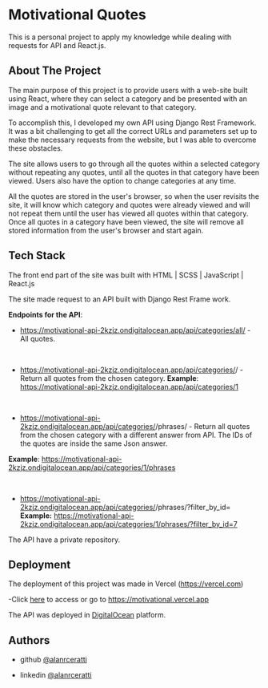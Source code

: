 # Motivational Quotes

This is a personal project to apply my knowledge while dealing with requests for API and React.js.

## About The Project

The main purpose of this project is to provide users with a web-site built using React, where they can select a category and be presented with an image and a motivational quote relevant to that category.

To accomplish this, I developed my own API using Django Rest Framework. It was a bit challenging to get all the correct URLs and parameters set up to make the necessary requests from the website, but I was able to overcome these obstacles.

The site allows users to go through all the quotes within a selected category without repeating any quotes, until all the quotes in that category have been viewed. Users also have the option to change categories at any time.

All the quotes are stored in the user's browser, so when the user revisits the site, it will know which category and quotes were already viewed and will not repeat them until the user has viewed all quotes within that category.
Once all quotes in a category have been viewed, the site will remove all stored information from the user's browser and start again.

## Tech Stack

The front end part of the site was built with HTML | SCSS | JavaScript | React.js

The site made request to an API built with Django Rest Frame work.

**Endpoints for the API**:

-   https://motivational-api-2kzjz.ondigitalocean.app/api/categories/all/ - All quotes.

    &nbsp;

-   https://motivational-api-2kzjz.ondigitalocean.app/api/categories/<ID OF CATEGORY>/ - Return all quotes from the chosen category.
    **Example**: https://motivational-api-2kzjz.ondigitalocean.app/api/categories/1

    &nbsp;

-   https://motivational-api-2kzjz.ondigitalocean.app/api/categories/<ID OF CATEGORY>/phrases/ - Return all quotes from the chosen category with a different answer from API. The IDs of the quotes are inside the same Json answer.

**Example**: https://motivational-api-2kzjz.ondigitalocean.app/api/categories/1/phrases

&nbsp;

-   https://motivational-api-2kzjz.ondigitalocean.app/api/categories/<ID OF CATEGORY>/phrases/?filter_by_id=<ID OF QUOTE>
    **Example:** https://motivational-api-2kzjz.ondigitalocean.app/api/categories/1/phrases/?filter_by_id=7

The API have a private repository.

## Deployment

The deployment of this project was made in Vercel (https://vercel.com)

-Click [here](https://motivational.vercel.app) to access or go to https://motivational.vercel.app

The API was deployed in [DigitalOcean](https://cloud.digitalocean.com) platform.

## Authors

-   github [@alanrceratti](https://github.com/alanrceratti)

-   linkedin [@alanrceratti](https://www.linkedin.com/in/alan-ceratti-7ab8261b8)
